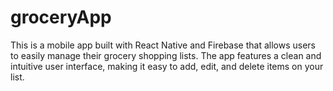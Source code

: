 # groceryApp
This is a mobile app built with React Native and Firebase that allows users to easily manage their grocery shopping lists. The app features a clean and intuitive user interface, making it easy to add, edit, and delete items on your list.
